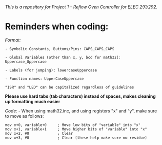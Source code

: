 ###### This is a repository for Project 1 - Reflow Oven Controller for ELEC 291/292.

# Reminders when coding:
*Format:*

	- Symbolic Constants, Buttons/Pins: CAPS_CAPS_CAPS

	- Global Variables (other than x, y, bcd for math32): Uppercase_Uppercase

	- Labels (for jumping): lowercaseUppercase

	- Function names: UpperCaseUppercase

	"ISR" and "LED" can be capitalized regardless of guidelines

**Please use hard tabs (tab characters) instead of spaces, makes cleaning up formatting much easier**

*Code:*
	- When using math32.inc, and using registers "x" and "y", make sure to move as follows:

	mov x+0, variable+0		; Move low bits of "variable" into "x"
	mov x+1, variable+1		; Move higher bits of "variable" into "x"
	mov x+2, #0				; Clear
	mov x+3, #0				; Clear (these help make sure no residue)
